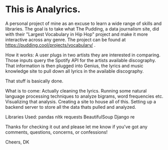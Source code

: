 # This is Analyrics. 
A personal project of mine as an excuse to learn a wide range of skills and libraries.
The goal is to take what The Pudding, a data journalism site, did with their "Largest Vocabulary in Hip Hop" project and make it more interactive across any genre.
The project can be found at https://pudding.cool/projects/vocabulary/ .

How it works:
A user plugs in two artists they are interested in comparing.
Those inputs query the Spotify API for the artists available discography.
That information is then plugged into Genius, the lyrics and music knowledge site to pull down all lyrics in the available discography.

That stuff is basically done.

What is to come:
Actually cleaning the lyrics.
Running some natural language processing techniques to analyze bigrams, word frequencies etc.
Visualizing that analysis.
Creating a site to house all of this.
Setting up a backend server to store all the data thats pulled and analyzed.

Libraries Used:
pandas
nltk
requests
BeautifulSoup
Django
re


Thanks for checking it out and please let me know if you've got any comments, questions, concerns, or confessions!

Cheers,
DK
